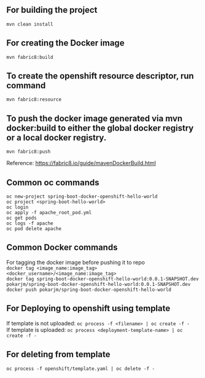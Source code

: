 For building the project
--------------------------
`mvn clean install`

For creating the Docker image
--------------------------
`mvn fabric8:build`

To create the openshift resource descriptor, run command
--------------------------
`mvn fabric8:resource`

To push the docker image generated via mvn docker:build to either the global docker registry or a local docker registry.
--------------------------
`mvn fabric8:push`

Reference:
https://fabric8.io/guide/mavenDockerBuild.html

Common oc commands
--------------------------
`oc new-project spring-boot-docker-openshift-hello-world`\
`oc project <spring-boot-hello-world>`\
`oc login`\
`oc apply -f apache_root_pod.yml`\
`oc get pods`\
`oc logs -f apache`\
`oc pod delete apache`

Common Docker commands
--------------------------
For tagging the docker image before pushing it to repo\
`docker tag <image_name:image_tag> <docker_username>/<image_name:image_tag>`\
`docker tag spring-boot-docker-openshift-hello-world:0.0.1-SNAPSHOT.dev pokarjm/spring-boot-docker-openshift-hello-world:0.0.1-SNAPSHOT.dev`\
`docker push pokarjm/spring-boot-docker-openshift-hello-world`

For Deploying to openshift using template
----------------------------------------------
If template is not uploaded: `oc process -f <filename> | oc create -f -`\
If template is uploaded: `oc process <deployment-template-name> | oc create -f -`

For deleting from template
-----------------------------
`oc process -f openshift/template.yaml | oc delete -f -`
